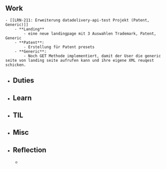 ## Work
	- [[LRN-211: Erweiterung datadelivery-api-test Projekt (Patent, Generic)]]
		- **Landing**
			- eine neue landingpage mit 3 Auswahlen Trademark, Patent, Generic
		- **Patent**:
			- Erstellung für Patent presets
		- **Generic**:
			- Noch GET Methode implementiert, damit der User die generic seite von landing seite aufrufen kann und ihre eigene XML reuqest schicken.
- ## Duties
- ## Learn
- ## TIL
- ## Misc
- ## Reflection
	-